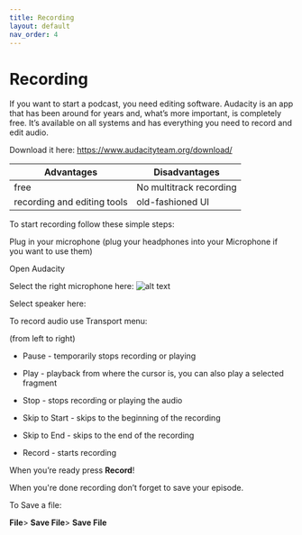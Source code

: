 ```yaml
---
title: Recording 
layout: default
nav_order: 4
---
```


# Recording 

If you want to start a podcast, you need editing software. Audacity is an app that has been around for years and, what’s more important, is completely free.  It’s available on all systems and has everything you need to record and edit audio.

Download it here: https://www.audacityteam.org/download/

 

| Advantages| Disadvantages |
| --------- |-------------- |
| free      | No multitrack recording |
| recording and editing tools | old-fashioned UI |



 

To start recording follow these simple steps: 

Plug in your microphone (plug your headphones into your Microphone if you want to use them) 

Open Audacity

Select the right microphone here: 
![alt text](.jpg)



Select speaker here:



To record audio use Transport menu:




(from left to right)

- Pause - temporarily stops recording or playing

-  Play - playback from where the cursor is, you can also play a selected fragment

- Stop - stops recording or playing the audio 

- Skip to Start - skips to the beginning of the recording 

- Skip to End - skips to the end of the recording 

- Record - starts recording 

 

When you’re ready press **Record**!

 

When you're done recording don’t forget to save your episode.

To Save a file: 

**File**> **Save File**> **Save File**